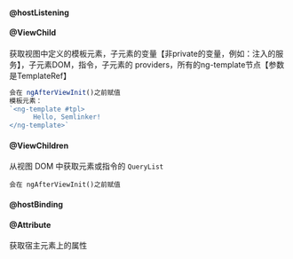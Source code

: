 #### @hostListening

#### @ViewChild

获取视图中定义的模板元素，子元素的变量【非private的变量，例如：注入的服务】，子元素DOM，指令，子元素的 providers，所有的ng-template节点【参数是TemplateRef】

```typescript
会在 ngAfterViewInit()之前赋值
模板元素：
`<ng-template #tpl>
      Hello, Semlinker!
</ng-template>`
```

#### @ViewChildren

从视图 DOM 中获取元素或指令的 `QueryList`

```
会在 ngAfterViewInit()之前赋值
```



#### @hostBinding

#### @Attribute

获取宿主元素上的属性